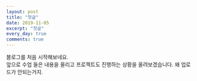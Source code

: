```yaml
---
layout: post
title: "첫글"
date: 2019-11-05
excerpt: "첫글"
every_day: true
comments: true
---
```

블로그를 처음 시작해보네요. <br>
앞으로 수업 들은 내용을 올리고 프로젝트도 진행하는 상황을 올려보겠습니다.
왜 업로드가 안되는거지.